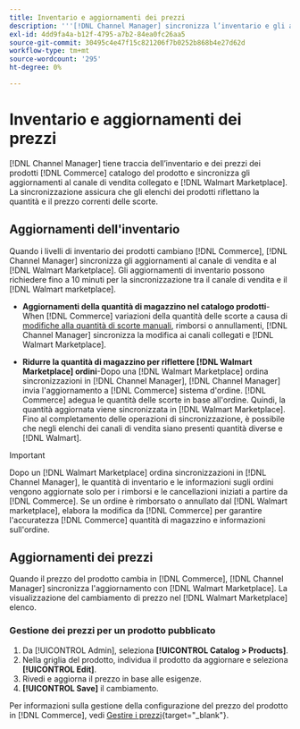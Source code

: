```yaml
---
title: Inventario e aggiornamenti dei prezzi
description: '''[!DNL Channel Manager] sincronizza l’inventario e gli aggiornamenti dei prezzi tra Commerce Store e [!DNL Walmart Marketplace] per gestire le operazioni dei canali di vendita dal tuo amministratore Commerce'
exl-id: 4dd9fa4a-b12f-4795-a7b2-84ea0fc26aa5
source-git-commit: 30495c4e47f15c821206f7b0252b868b4e27d62d
workflow-type: tm+mt
source-wordcount: '295'
ht-degree: 0%

---
```


# Inventario e aggiornamenti dei prezzi

[!DNL Channel Manager] tiene traccia dell’inventario e dei prezzi dei prodotti [!DNL Commerce] catalogo del prodotto e sincronizza gli aggiornamenti al canale di vendita collegato e [!DNL Walmart Marketplace]. La sincronizzazione assicura che gli elenchi dei prodotti riflettano la quantità e il prezzo correnti delle scorte.

## Aggiornamenti dell&#39;inventario

Quando i livelli di inventario dei prodotti cambiano [!DNL Commerce], [!DNL Channel Manager] sincronizza gli aggiornamenti al canale di vendita e al [!DNL Walmart Marketplace]. Gli aggiornamenti di inventario possono richiedere fino a 10 minuti per la sincronizzazione tra il canale di vendita e il [!DNL Walmart marketplace].

* **Aggiornamenti della quantità di magazzino nel catalogo prodotti**-When [!DNL Commerce] variazioni della quantità delle scorte a causa di [modifiche alla quantità di scorte manuali](https://docs.magento.com/user-guide/catalog/inventory-product-quantity.html), rimborsi o annullamenti, [!DNL Channel Manager] sincronizza la modifica ai canali collegati e [!DNL Walmart Marketplace].

* **Ridurre la quantità di magazzino per riflettere [!DNL Walmart Marketplace] ordini**-Dopo una [!DNL Walmart Marketplace] ordina sincronizzazioni in [!DNL Channel Manager], [!DNL Channel Manager] invia l&#39;aggiornamento a [!DNL Commerce] sistema d&#39;ordine. [!DNL Commerce] adegua le quantità delle scorte in base all&#39;ordine. Quindi, la quantità aggiornata viene sincronizzata in [!DNL Walmart Marketplace]. Fino al completamento delle operazioni di sincronizzazione, è possibile che negli elenchi dei canali di vendita siano presenti quantità diverse e [!DNL Walmart].

>[!IMPORTANT]
>
> Dopo un [!DNL Walmart Marketplace] ordina sincronizzazioni in [!DNL Channel Manager], le quantità di inventario e le informazioni sugli ordini vengono aggiornate solo per i rimborsi e le cancellazioni iniziati a partire da [!DNL Commerce]. Se un ordine è rimborsato o annullato dal [!DNL Walmart marketplace], elabora la modifica da [!DNL Commerce] per garantire l&#39;accuratezza [!DNL Commerce] quantità di magazzino e informazioni sull&#39;ordine.

## Aggiornamenti dei prezzi

Quando il prezzo del prodotto cambia in [!DNL Commerce], [!DNL Channel Manager] sincronizza l&#39;aggiornamento con [!DNL Walmart Marketplace]. La visualizzazione del cambiamento di prezzo nel [!DNL Walmart Marketplace] elenco.

### Gestione dei prezzi per un prodotto pubblicato

1. Da [!UICONTROL Admin], seleziona **[!UICONTROL Catalog > Products]**.
1. Nella griglia del prodotto, individua il prodotto da aggiornare e seleziona **[!UICONTROL Edit]**.
1. Rivedi e aggiorna il prezzo in base alle esigenze.
1. **[!UICONTROL Save]** il cambiamento.

Per informazioni sulla gestione della configurazione del prezzo del prodotto in [!DNL Commerce], vedi [Gestire i prezzi](https://docs.magento.com/user-guide/catalog/pricing.html){target=&quot;_blank&quot;}.
